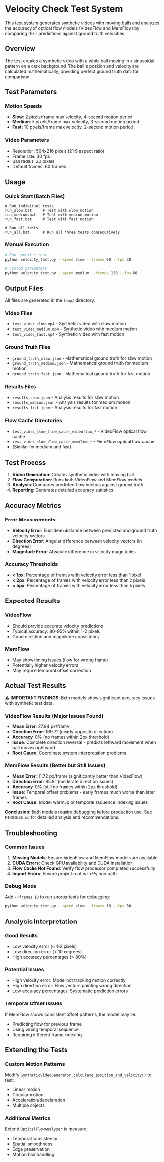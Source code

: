 # Velocity Check Test System

This test system generates synthetic videos with moving balls and analyzes the accuracy of optical flow models (VideoFlow and MemFlow) by comparing their predictions against ground truth velocities.

## Overview

The test creates a synthetic video with a white ball moving in a sinusoidal pattern on a dark background. The ball's position and velocity are calculated mathematically, providing perfect ground truth data for comparison.

## Test Parameters

### Motion Speeds
- **Slow**: 2 pixels/frame max velocity, 4-second motion period
- **Medium**: 5 pixels/frame max velocity, 3-second motion period  
- **Fast**: 10 pixels/frame max velocity, 2-second motion period

### Video Parameters
- Resolution: 504x216 pixels (21:9 aspect ratio)
- Frame rate: 30 fps
- Ball radius: 20 pixels
- Default frames: 60 frames

## Usage

### Quick Start (Batch Files)
```batch
# Run individual tests
run_slow.bat     # Test with slow motion
run_medium.bat   # Test with medium motion
run_fast.bat     # Test with fast motion

# Run all tests
run_all.bat      # Run all three tests consecutively
```

### Manual Execution
```bash
# Run specific test
python velocity_test.py --speed slow --frames 60 --fps 30

# Custom parameters
python velocity_test.py --speed medium --frames 120 --fps 60
```

## Output Files

All files are generated in the `temp/` directory:

### Video Files
- `test_video_slow.mp4` - Synthetic video with slow motion
- `test_video_medium.mp4` - Synthetic video with medium motion  
- `test_video_fast.mp4` - Synthetic video with fast motion

### Ground Truth Files
- `ground_truth_slow.json` - Mathematical ground truth for slow motion
- `ground_truth_medium.json` - Mathematical ground truth for medium motion
- `ground_truth_fast.json` - Mathematical ground truth for fast motion

### Results Files
- `results_slow.json` - Analysis results for slow motion
- `results_medium.json` - Analysis results for medium motion
- `results_fast.json` - Analysis results for fast motion

### Flow Cache Directories
- `test_video_slow_flow_cache_videoflow_*` - VideoFlow optical flow cache
- `test_video_slow_flow_cache_memflow_*` - MemFlow optical flow cache
- (Similar for medium and fast)

## Test Process

1. **Video Generation**: Creates synthetic video with moving ball
2. **Flow Computation**: Runs both VideoFlow and MemFlow models
3. **Analysis**: Compares predicted flow vectors against ground truth
4. **Reporting**: Generates detailed accuracy statistics

## Accuracy Metrics

### Error Measurements
- **Velocity Error**: Euclidean distance between predicted and ground truth velocity vectors
- **Direction Error**: Angular difference between velocity vectors (in degrees)
- **Magnitude Error**: Absolute difference in velocity magnitudes

### Accuracy Thresholds
- **< 1px**: Percentage of frames with velocity error less than 1 pixel
- **< 2px**: Percentage of frames with velocity error less than 2 pixels
- **< 5px**: Percentage of frames with velocity error less than 5 pixels

## Expected Results

### VideoFlow
- Should provide accurate velocity predictions
- Typical accuracy: 80-95% within 1-2 pixels
- Good direction and magnitude consistency

### MemFlow
- May show timing issues (flow for wrong frame)
- Potentially higher velocity errors
- May require temporal offset correction

## Actual Test Results

**⚠️ IMPORTANT FINDINGS**: Both models show significant accuracy issues with synthetic test data:

### VideoFlow Results (Major Issues Found)
- **Mean Error**: 27.94 px/frame
- **Direction Error**: 169.7° (nearly opposite direction)
- **Accuracy**: 0% (no frames within 2px threshold)
- **Issue**: Complete direction reversal - predicts leftward movement when ball moves rightward
- **Root Cause**: Coordinate system interpretation problems

### MemFlow Results (Better but Still Issues)
- **Mean Error**: 11.72 px/frame (significantly better than VideoFlow)
- **Direction Error**: 85.8° (moderate direction issues)
- **Accuracy**: 0% (still no frames within 2px threshold)
- **Issue**: Temporal offset problems - early frames much worse than later frames
- **Root Cause**: Model warmup or temporal sequence indexing issues

**Conclusion**: Both models require debugging before production use. See `FINDINGS.md` for detailed analysis and recommendations.

## Troubleshooting

### Common Issues
1. **Missing Models**: Ensure VideoFlow and MemFlow models are available
2. **CUDA Errors**: Check GPU availability and CUDA installation
3. **Flow Cache Not Found**: Verify flow processor completed successfully
4. **Import Errors**: Ensure project root is in Python path

### Debug Mode
Add `--frames 10` to run shorter tests for debugging:
```bash
python velocity_test.py --speed slow --frames 10 --fps 30
```

## Analysis Interpretation

### Good Results
- Low velocity error (< 1-2 pixels)
- Low direction error (< 10 degrees)
- High accuracy percentages (> 80%)

### Potential Issues
- High velocity error: Model not tracking motion correctly
- High direction error: Flow vectors pointing wrong direction
- Low accuracy percentages: Systematic prediction errors

### Temporal Offset Issues
If MemFlow shows consistent offset patterns, the model may be:
- Predicting flow for previous frame
- Using wrong temporal sequence
- Requiring different frame indexing

## Extending the Tests

### Custom Motion Patterns
Modify `SyntheticVideoGenerator.calculate_position_and_velocity()` to test:
- Linear motion
- Circular motion
- Acceleration/deceleration
- Multiple objects

### Additional Metrics
Extend `OpticalFlowAnalyzer` to measure:
- Temporal consistency
- Spatial smoothness
- Edge preservation
- Motion blur handling 